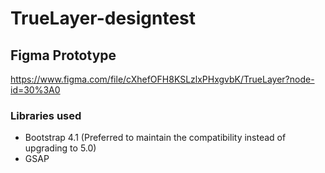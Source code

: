# TrueLayer-designtest

## Figma Prototype
https://www.figma.com/file/cXhefOFH8KSLzlxPHxgvbK/TrueLayer?node-id=30%3A0

### Libraries used
- Bootstrap 4.1 (Preferred to maintain the compatibility instead of upgrading to 5.0)
- GSAP


